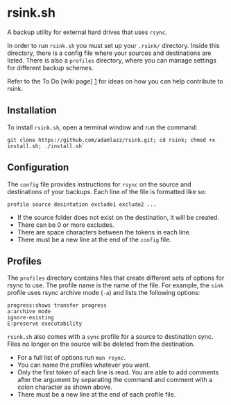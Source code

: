 # rsink.sh

A backup utility for external hard drives that uses `rsync`.

In order to run `rsink.sh` you must set up your `.rsink/` directory. Inside this directory, there is a config file where your sources and destinations are listed. There is also a `profiles` directory, where you can manage settings for different backup schemes.

Refer to the To Do [wiki page] [1] for ideas on how you can help contribute to rsink.

## Installation

To install `rsink.sh`, open a terminal window and run the command: 

```
git clone https://github.com/adamlazz/rsink.git; cd rsink; chmod +x install.sh; ./install.sh`
```

## Configuration

The `config` file provides instructions for `rsync` on the source and destinations of your backups. Each line of the file is formatted like so:

```
profile source desintation exclude1 exclude2 ...

```

* If the source folder does not exist on the destination, it will be created.
* There can be 0 or more excludes.
* There are space characters between the tokens in each line.
* There must be a new line at the end of the `config` file.

## Profiles

The `profiles` directory contains files that create different sets of options for rsync to use. The profile name is the name of the file. For example, the `sink` profile uses rsync archive mode (`-a`) and lists the following options:

```
progress:shows transfer progress
a:archive mode
ignore-existing
E:preserve executability

```

`rsink.sh` also comes with a `sync` profile for a source to destination sync. Files no longer on the source will be deleted from the destination. 

* For a full list of options run `man rsync`.
* You can name the profiles whatever you want.
* Only the first token of each line is read. You are able to add comments after the argument by separating the command and comment with a colon character as shown above.
* There must be a new line at the end of each profile file.

[1]: https://github.com/adamlazz/rsink/wiki/To-Do
